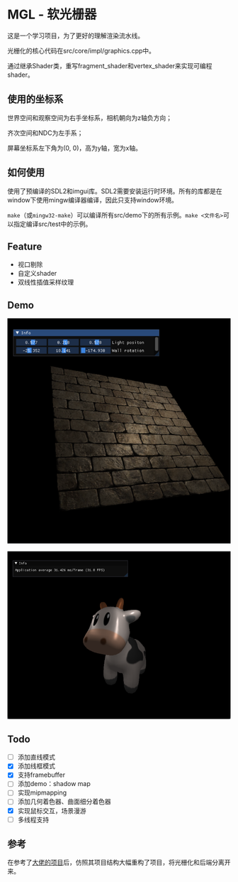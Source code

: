 # MGL - 软光栅器

这是一个学习项目，为了更好的理解渲染流水线。

光栅化的核心代码在src/core/impl/graphics.cpp中。

通过继承Shader类，重写fragment_shader和vertex_shader来实现可编程shader。

## 使用的坐标系

世界空间和观察空间为右手坐标系，相机朝向为z轴负方向；

齐次空间和NDC为左手系；

屏幕坐标系左下角为(0, 0)，高为y轴，宽为x轴。

## 如何使用

使用了预编译的SDL2和imgui库。SDL2需要安装运行时环境。所有的库都是在window下使用mingw编译器编译，因此只支持window环境。

`make`（或`mingw32-make`）可以编译所有src/demo下的所有示例。`make <文件名>`可以指定编译src/test中的示例。

## Feature

+ 视口剔除
+ 自定义shader
+ 双线性插值采样纹理

## Demo

![image-20220829232928062](doc/pic/brickwall.png)

![image-20220829232937179](doc/pic/cow.png)

## Todo

- [ ] 添加直线模式
- [x] 添加线框模式
- [x] 支持framebuffer
- [ ] 添加demo：shadow map
- [ ] 实现mipmapping
- [ ] 添加几何着色器、曲面细分着色器
- [x] 实现鼠标交互，场景漫游
- [ ] 多线程支持

## 参考

在参考了[大佬的项目](https://github.com/zauonlok/renderer.git)后，仿照其项目结构大幅重构了项目，将光栅化和后端分离开来。
